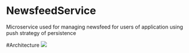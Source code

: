 # NewsfeedService
Microservice used for managing newsfeed for users of application using push strategy of persistence

#Architecture
<img src="http://svgshare.com/i/Y87.svg">
